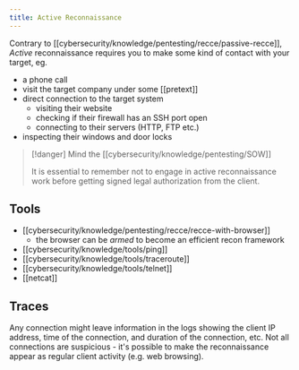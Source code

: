 ```yaml
---
title: Active Reconnaissance
---
```


Contrary to [[cybersecurity/knowledge/pentesting/recce/passive-recce]], _Active_ reconnaissance requires you to make some kind of contact with your target, eg.

- a phone call
- visit the target company under some [[pretext]]
- direct connection to the target system
  - visiting their website
  - checking if their firewall has an SSH port open
  - connecting to their servers (HTTP, FTP etc.)
- inspecting their windows and door locks

> [!danger] Mind the [[cybersecurity/knowledge/pentesting/SOW]]
>
> It is essential to remember not to engage in active reconnaissance work before getting signed legal authorization from the client.

## Tools

- [[cybersecurity/knowledge/pentesting/recce/recce-with-browser]]
  - the browser can be _armed_ to become an efficient recon framework
- [[cybersecurity/knowledge/tools/ping]]
- [[cybersecurity/knowledge/tools/traceroute]]
- [[cybersecurity/knowledge/tools/telnet]]
- [[netcat]]

## Traces

Any connection might leave information in the logs showing the client IP address, time of the connection, and duration of the connection, etc. Not all connections are suspicious - it's possible to make the reconnaissance appear as regular client activity (e.g. web browsing).
